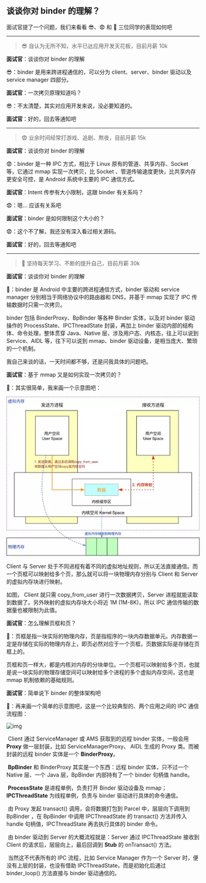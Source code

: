 ## 谈谈你对 binder 的理解？

面试官提了一个问题，我们来看看 😎、😨 和 🤔️ 三位同学的表现如何吧

------

> 😎 自认为无所不知，水平已达应用开发天花板，目前月薪 10k

**面试官**️：谈谈你对 binder 的理解

😎：binder 是用来跨进程通信的，可以分为 client、server、binder 驱动以及 service manager 四部分。

**面试官**：一次拷贝原理知道吗？

😎：不太清楚，其实对应用开发来说，没必要知道的。

**面试官**：好的，回去等通知吧



------

> 😨 业余时间经常打游戏、追剧、熬夜，目前月薪 15k

**面试官**：谈谈你对 binder 的理解

😨：binder 是一种 IPC 方式，相比于 Linux 原有的管道、共享内存、Socket 等，它通过 mmap 实现一次拷贝，比 Socket 、管道传输速度更快，比共享内存更安全可控，是 Android 系统中主要的 IPC 通信方式。

**面试官**：Intent 传参有大小限制，这跟 binder 有关系吗？

😨：嗯... 应该有关系吧

**面试官**：binder 是如何限制这个大小的？

😨：这个不了解，我还没有深入看过相关源码。

**面试官**：好的，回去等通知吧



------

> 🤔️ 坚持每天学习、不断的提升自己，目前月薪 30k

**面试官**：谈谈你对 binder 的理解

🤔️：binder 是 Android 中主要的跨进程通信方式，binder 驱动和 service manager 分别相当于网络协议中的路由器和 DNS，并基于 mmap 实现了 IPC 传输数据时只需一次拷贝。

binder 包括 BinderProxy、BpBinder 等各种 Binder 实体，以及对 binder 驱动操作的 ProcessState、IPCThreadState 封装，再加上 binder 驱动内部的结构体、命令处理，整体贯穿 Java、Native 层，涉及用户态、内核态，往上可以说到 Service、AIDL 等，往下可以说到 mmap、binder 驱动设备，是相当庞大、繁琐的一个机制。

我自己来谈的话，一天时间都不够，还是问我具体的问题吧。

**面试官**：基于 mmap 又是如何实现一次拷贝的？

🤔️：其实很简单，我来画一个示意图吧：

![img](2.jpg)

Client 与 Server 处于不同进程有着不同的虚拟地址规则，所以无法直接通信。而一个页框可以映射给多个页，那么就可以将一块物理内存分别与 Client 和 Server 的虚拟内存块进行映射。

如图， Client 就只需 copy_from_user 进行一次数据拷贝，Server 进程就能读取到数据了。另外映射的虚拟内存块大小将近 1M (1M-8K)，所以 IPC 通信传输的数据量也被限制为此值。

**面试官**：怎么理解页框和页？ 

🤔️：页框是指一块实际的物理内存，页是指程序的一块内存数据单元。内存数据一定是存储在实际的物理内存上，即页必然对应于一个页框，页数据实际是存储在页框上的。

页框和页一样大，都是内核对内存的分块单位。一个页框可以映射给多个页，也就是说一块实际的物理存储空间可以映射给多个进程的多个虚拟内存空间，这也是 mmap 机制依赖的基础规则。

**面试官**：简单说下 binder 的整体架构吧

🤔️：再来画一个简单的示意图吧，这是一个比较典型的、两个应用之间的 IPC 通信流程图：

![img](https://mmbiz.qpic.cn/sz_mmbiz_png/af0927004qrz9gGbgaNC9Qe4ec8rbR1ibfPBPIyHNnQ64saicm2GD09OeUnSg5ZiaxCxiaDickCyibRyuZYBfF4FGibtQ/640?wx_fmt=png&tp=webp&wxfrom=5&wx_lazy=1&wx_co=1)

​		Client 通过 ServiceManager 或 AMS 获取到的远程 binder 实体，一般会用 **Proxy** 做一层封装，比如 ServiceManagerProxy、 AIDL 生成的 Proxy 类。而被封装的远程 binder 实体是一个 **BinderProxy**。

​	**BpBinder** 和 BinderProxy 其实是一个东西：远程 binder 实体，只不过一个 Native 层、一个 Java 层，BpBinder 内部持有了一个 binder 句柄值 handle。

​	**ProcessState** 是进程单例，负责打开 Binder 驱动设备及 mmap；**IPCThreadState** 为线程单例，负责与 binder 驱动进行具体的命令通信。

​		由 Proxy 发起 transact() 调用，会将数据打包到 Parcel 中，层层向下调用到 BpBinder ，在 BpBinder 中调用 IPCThreadState 的 transact() 方法并传入 handle 句柄值，IPCThreadState 再去执行具体的 binder 命令。

​		由 binder 驱动到 Server 的大概流程就是：Server 通过 IPCThreadState 接收到 Client 的请求后，层层向上，最后回调到 **Stub** 的 onTransact() 方法。

​		当然这不代表所有的 IPC 流程，比如 Service Manager 作为一个 Server 时，便没有上层的封装，也没有借助 IPCThreadState，而是初始化后通过 binder_loop() 方法直接与 binder 驱动通信的。